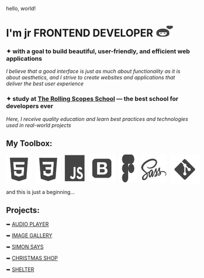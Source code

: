 hello, world!
# I'm jr FRONTEND DEVELOPER  <img src="assets/girl.svg" width="50" height="30" alt="girl">

### ✦ with a goal to build beautiful, user-friendly, and efficient web applications

*I believe that a good interface is just as much about functionality as it is about aesthetics, and I strive to create websites and applications that deliver the best user experience*

### ✦ study at [The Rolling Scopes School](https://rs.school/) — the best school for developers ever 

*Here, I receive quality education and learn best practices and technologies used in real-world projects*

## My Toolbox:
<div style = "display: flex; gap: 10px;">
    <img src="assets/html5.svg" width="70" alt="html icon">
    <img src="assets/css3.svg" width="70" alt="css icon">
    <img src="assets/js.svg" width="55" height="73" alt="js icon">
    <img src="assets/bootstrap.svg" width="79" height="74" alt="bootstrap icon">
    <img src="assets/figma.svg" width="50" height="76" alt="figma icon">
    <img src="assets/sass.svg" width="70" height="80" alt="sass icon">
    <img src="assets/git.svg" width="80" height="80" alt="git icon">
</div>

and this is just a beginning...

## Projects:

➥ [AUDIO PLAYER](https://rolling-scopes-school.github.io/l-liubou-JSFEPRESCHOOL2024Q2/audio-player/)

➥ [IMAGE GALLERY](https://rolling-scopes-school.github.io/l-liubou-JSFEPRESCHOOL2024Q2/image-gallery/)

➥ [SIMON SAYS](https://rolling-scopes-school.github.io/l-liubou-JSFE2024Q4/simon-says/)

➥ [CHRISTMAS SHOP](https://rolling-scopes-school.github.io/l-liubou-JSFE2024Q4/christmas-shop/)

➥ [SHELTER](https://rolling-scopes-school.github.io/l-liubou-JSFEPRESCHOOL2024Q2/shelter/pages/main/index.html)

